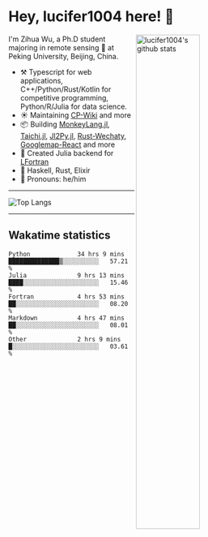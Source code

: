 # Hey, lucifer1004 here! :wave:

<img width="50%" align="right" alt="lucifer1004's github stats" src="https://github-readme-stats.vercel.app/api?username=lucifer1004&show_icons=true">

I'm Zihua Wu, a Ph.D student majoring in remote sensing :satellite: at Peking University, Beijing, China.

- :hammer_and_pick: Typescript for web applications, C++/Python/Rust/Kotlin for competitive programming, Python/R/Julia for data science.
- :sunny: Maintaining [CP-Wiki](https://cp-wiki.vercel.app) and more 
- :package: Building [MonkeyLang.jl](https://github.com/lucifer1004/MonkeyLang.jl), [Taichi.jl](https://github.com/lucifer1004/Taichi.jl), [Jl2Py.jl](https://github.com/lucifer1004/Jl2Py.jl), [Rust-Wechaty](https://github.com/wechaty/rust-wechaty), [Googlemap-React](https://github.com/googlemap-react/googlemap-react) and more
- :sparkler: Created Julia backend for [LFortran](https://github.com/lfortran/lfortran)
- :seedling: Haskell, Rust, Elixir
- :man: Pronouns: he/him

---

![Top Langs](https://github-readme-stats.vercel.app/api/top-langs/?username=lucifer1004&layout=compact)

---

## Wakatime statistics

<!--START_SECTION:waka-->

```text
Python             34 hrs 9 mins   ██████████████▒░░░░░░░░░░   57.21 %
Julia              9 hrs 13 mins   ████░░░░░░░░░░░░░░░░░░░░░   15.46 %
Fortran            4 hrs 53 mins   ██░░░░░░░░░░░░░░░░░░░░░░░   08.20 %
Markdown           4 hrs 47 mins   ██░░░░░░░░░░░░░░░░░░░░░░░   08.01 %
Other              2 hrs 9 mins    █░░░░░░░░░░░░░░░░░░░░░░░░   03.61 %
```

<!--END_SECTION:waka-->
